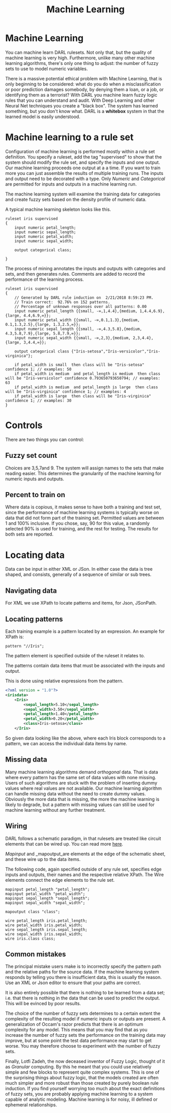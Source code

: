 ﻿---
title: Machine Learning
description: How to Machine Learn DARL rulesets.
output:
  html_document:
    toc: true
    toc_float: true
---

Machine Learning
===
You can machine learn DARL rulesets. Not only that, but the quality of machine learning is very high.
Furthermore, unlike many other machine learning algorithms, there's only one thing to adjust: the number of fuzzy sets to use to model numeric variables.

There is a massive potential ethical problem with Machine Learning, that is only beginning to be considered: what do you do when a misclassification or poor prediction damages somebody, by denying them a loan, or a job, or identifying them as a terrorist?
With DARL you machine learn fuzzy logic rules that you can understand and audit. With Deep Learning and other Neural Net techniques you create a "black box". The system has learned something, but you don't know what.
DARL is a __whitebox__ system in that the learned model is easily understood.
# Machine learning to a rule set
Configuration of machine learning is performed mostly within a rule set definition. You specify a ruleset, add the tag "supervised" to show that the system should modify the rule set, and specify the inputs and one output.
Our machine learning proceeds one output at a a time. If you want to train more you can just assemble the results of multiple training runs.
The inputs and output need to be decorated with a type. Only _Numeric_ and _Categorical_ are permitted for inputs and outputs in a machine learning run.

The machine learning system will examine the training data for categories and create fuzzy sets based on the density profile of numeric data.

A typical machine learning skeleton looks like this. 
```darl
ruleset iris supervised
{
	input numeric petal_length;
	input numeric sepal_length;
	input numeric petal_width;
	input numeric sepal_width;

	output categorical class;

}
``` 

The process of mining annotates the inputs and outputs with categories and sets, and then generates rules.
Comments are added to record the performance of the learning process.
```darl
ruleset iris supervised
{
    // Generated by DARL rule induction on  2/21/2018 8:59:23 PM.
    // Train correct:  92.76% on 152 patterns.
    // Percentage of unknown responses over all patterns: 0.00
    input numeric petal_length {{small, -∞,1,4.4},{medium, 1,4.4,6.9},{large, 4.4,6.9,∞}};
    input numeric petal_width {{small, -∞,0.1,1.3},{medium, 0.1,1.3,2.5},{large, 1.3,2.5,∞}};
    input numeric sepal_length {{small, -∞,4.3,5.8},{medium, 4.3,5.8,7.9},{large, 5.8,7.9,∞}};
    input numeric sepal_width {{small, -∞,2,3},{medium, 2,3,4.4},{large, 3,4.4,∞}};

    output categorical class {"Iris-setosa","Iris-versicolor","Iris-virginica"};

    if petal_width is small  then class will be "Iris-setosa" confidence 1; // examples: 50
    if petal_width is medium  and petal_length is medium  then class will be "Iris-versicolor" confidence 0.793650793650794; // examples: 63
    if petal_width is medium  and petal_length is large  then class will be "Iris-virginica" confidence 1; // examples: 4
    if petal_width is large  then class will be "Iris-virginica" confidence 1; // examples: 30
}
```
# Controls
There are two things you can control: 
## Fuzzy set count
Choices are 3,5,7and 9. The system will assign names to the sets that make reading easier. This determines the granularity of the machine learning for numeric inputs and outputs.

## Percent to train on
Where data is copious, it makes sense to have both a training and test set, since the performance of machine learning systems is typically worse on data that did not form part of the training set.
Permitted values are between 1 and 100% inclusive.
If you chose, say, 90 for this value, a randomly selected 90% is used for training, and the rest for testing.
The results for both sets are reported.

# Locating data
Data can be input in either XML or JSon.  In either case the data is tree shaped, and consists, generally of a sequence of similar or sub trees.
## Navigating data
For XML we use XPath to locate patterns and items, for Json, JSonPath.
## Locating patterns
Each training example is a pattern located by an expression. An example for XPath is: 

```darl
pattern "//Iris";
```
The pattern element is specified outside of the ruleset it relates to.

The patterns contain data items that must be associated with the inputs and output.

This is done using relative expressions from the pattern.

```xml
<?xml version = "1.0"?>
<irisdata>
	<Iris>
		<sepal_length>5.10</sepal_length>
		<sepal_width>3.50</sepal_width>
		<petal_length>1.40</petal_length>
		<petal_width>0.20</petal_width>
		<class>Iris-setosa</class>
	</Iris>
```

So given data looking like the above, where each Iris block corresponds to a pattern, we can access the individual data items by name.

## Missing data
Many machine learning algorithms demand _orthogonal_ data. That is data where every pattern has the same set of data values with none missing. 
Users of such algorithms are stuck with the problem of inserting dummy values where real values are not available.
Our machine learning algorithm can handle missing data without the need to create dummy values. Obviously the more data that is missing, the more the machine learning is likely to degrade, but a pattern with missing values can still be used for machine learning without any further treatment.


## Wiring
DARL follows a schematic paradigm, in that rulesets are treated like circuit elements that can be wired up.
You can read more [here](./darl).

_Mapinput_ and _mapoutput_are elements at the edge of the schematic sheet, and these wire up to the data items.

The following code, again specified outside of any rule set, specifies edge inputs and outputs, their names and the respective relative XPath.
The Wire elements connect the edge elements to the rule set.
```darl
mapinput petal_length "petal_length";
mapinput petal_width "petal_width";	
mapinput sepal_length "sepal_length";
mapinput sepal_width "sepal_width";

mapoutput class "class";

wire petal_length iris.petal_length;
wire petal_width iris.petal_width;
wire sepal_length iris.sepal_length;
wire sepal_width iris.sepal_width;
wire iris.class class;
```

## Common mistakes

The principal mistake users make is to incorrectly specify the pattern path and the relative paths for the source data. If the machine learning system responds by telling you there is insufficient data, this is usually the reason.
Use an XML or Json editor to ensure that your paths are correct.

It is also entirely possible that there is nothing to be learned from a data set; i.e. that there is nothing in the data that can be used to predict the output. This will be evinced by poor results.

The choice of the number of fuzzy sets determines to a certain extent the complexity of the resulting model if numeric inputs or outputs are present.
A generalization of Occam's razor predicts that there is an optimum complexity for any model. This means that you may find that as you increase the number of fuzzy sets the performance on the training data may improve, but at some point the test data performance may start to get worse. You may therefore choose to experiment with the number of fuzzy sets.

Finally, Lotfi Zadeh, the now deceased inventor of Fuzzy Logic, thought of it as _Granular_ computing. By this he meant that you could use relatively simple and few blocks to represent quite complex systems. This is one of the surprising things about fuzzy logic, that the models created are often much simpler and more robust than those created by purely boolean rule induction.
If you find yourself worrying too much about the exact definitions of fuzzy sets, you are probably applying machine learning to a system capable of analytic modeling. Machine learning is for noisy, ill defined or ephemeral relationships.

